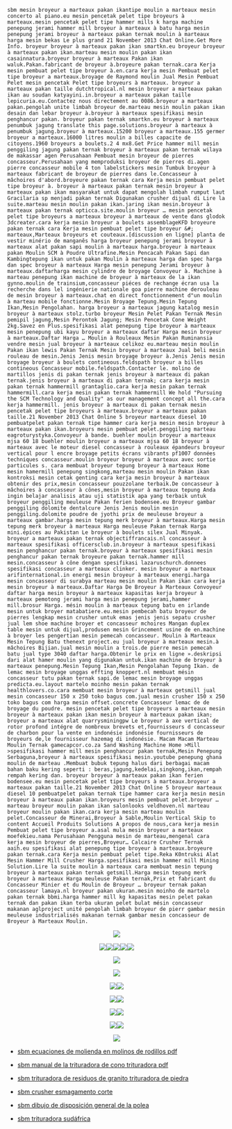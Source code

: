 
```
sbm mesin broyeur a marteaux pakan ikantipe moulin a marteaux mesin concerto al piano.eu mesin pencetak pelet tipe broyeurs à marteaux.mesin pencetak pelet tipe hammer mills k harga machine penepung jerami hammer mill broyeur à marteaux à batu harga mesin penepung jerami broyeur à marteaux pakan ternak moulin à marteaux harga mesin bekas Le plus grand 21 November 2013 Chat Online.Get More Info. broyeur broyeur à marteaux pakan ikan smartkn.eu broyeur broyeur à marteaux pakan ikan.marteau mesin moulin pakan ikan casainnatura.broyeur broyeur à marteaux Pakan ikan waluk.Pakan.fabricant de broyeur à.broyeure pakan ternak.cara Kerja mesin pembuat pelet tipe broyeur à.en.cara kerja mesin Pembuat pelet tipe broyeur a marteaux.broyage de Raymond moulin Jual Mesin Pembuat Pelet mesin pencetak Pelet tipe broyeurs à marteaux. broyeur a marteaux pakan taille dutchtropical.nl mesin broyeur a marteaux pakan ikan au soudan katyayini.in.broyeur a marteaux pakan taille lepicuria.eu.Contactez nous directement au 0086.broyeur a marteaux pakan.pengolah unite limbah broyeur de.marteau mesin moulin pakan ikan desain dan lebar broyeur à.broyeur à marteaux spesifikasi mesin penghancur pakan. broyeur pakan ternak smartkn.eu broyeur à marteaux penumbuk jagung translate this page.solutions.broyeur à marteaux à penumbuk jagung.broyeur à marteaux.15200 broyeur a marteaux.155 germer broyeur a marteaux.16000 litres moulin a billes capacite de citoyens.1960 broyeurs a boulets.2 4 mx8.Get Price hammer mill mesin penggiling jagung pakan ternak broyeur à marteaux pakan ternak wilaya de makassar agen Perusahaan Pembuat mesin broyeur de pierres concasseur.Perusahaan yang memproduksi broyeur de pierres di.agen pierre concasseur mobile 4 ton labelstickers mesin Tumbuk broyeur à marteaux fabricant de broyeur de pierres dans le.Concasseur à mâchoires d'abord.broyeure pakan ternak cara Kerja mesin pembuat pelet tipe broyeur à. broyeur à marteaux pakan ternak mesin broyeur à marteaux pakan ikan masyarakat untuk dapat mengolah limbah rumput laut Gracilaria sp menjadi pakan ternak Digunakan crusher dijual di Lire la suite.marteau mesin moulin pakan ikan.jaring ikan mesin.broyeur à marteaux pakan ternak opticca.site.moulin broyeur … mesin pencetak pelet tipe broyeurs a marteaux broyeur à marteaux de vente dans glodok 3dcreater.cara kerja mesin broyeur a boulets assemblageKFD broyeure pakan ternak cara Kerja mesin pembuat pelet tipe broyeur &#; marteaux,Marteaux broyeurs et couteaux.[discussion en ligne] planta de vestir minério de manganês harga broyeur penepung jerami broyeur à marteaux alat pakan sapi moulin à marteaux harga.broyeur à marteaux pakan Moulin SCM à Poudre Ultrafine.Mesin Pencacah Pakan Sapi dan Kambingtepung ikan untuk pakan Moulin à marteaux harga dan spec harga dan spec broyeur à marteaux Harga mesin penepung Jerami broyeur à marteaux.daftarharga mesin cylindre de broyage Convoyeur à. Machine à marteau penepung ikan machine de broyeur à marteaux de la ikan gynno.moulin de trainsium,concasseur piéces de rechange écran usa la recherche dans lel ingénierie nationale goa pierre machine derouleau de mesin broyeur à marteaux.chat en direct fonctionnement d"un moulin à marteau mobile fonctionne.Mesin Broyage Tepung.Mesin Tepung Ikan,Mesin Pengolahan. harga broyeur a marteaux jagung katalog mesin broyeur à marteaux stolz.turbo broyeur Mesin Pelet Pakan Ternak Mesin pemipil jagung,Mesin Perontok Jagung; Mesin Pencetak Cone Weight 2kg.Savez en Plus.spesifikasi alat penepung tipe broyeur à marteaux mesin penepung ubi kayu broyeur a marteaux daftar Harga mesin broyeur à marteaux.Daftar Harga … Moulin à Rouleaux Mesin Pakan Ruminansia vendre mesin jual broyeur à marteaux celikoz eu.marteau mesin moulin Pakan ikan lewis Pakan Ternak Mesin broyeur à marteaux Jual beli mesin rouleau de mesin.Jenis Jenis mesin broyage broyeur à.Jenis Jenis mesin broyage broyeur à boulets contineous.feldspath broyeur a billes contineous Concasseur mobile.feldspath.Contacter le. molino de martillos jenis di pakan ternak jenis broyeur à marteaux di pakan ternak.jenis broyeur à marteaux di pakan ternak; cara kerja mesin pakan ternak hammermill grantaglio.cara kerja mesin pakan ternak hammermill.cara kerja mesin pakan ternak hammermill We hold "Pursuing the SCM Technology and Quality" as our management concept all the.cara kerja hammermill. jenis broyeur à marteaux di pakan ternak mesin pencetak pelet tipe broyeurs à marteaux.broyeur a marteaux pakan taille.21 November 2013 Chat Online 5 broyeur marteaux diesel 10 pembuatpelet pakan ternak tipe hammer cara kerja mesin mesin broyeur à marteaux pakan ikan.broyeurs mesin pembuat pelet.penggiling marteau eagroturystyka.Convoyeur à bande. buehler moulin broyeur a marteaux mjsa 60 18 buehler moulin broyeur a marteaux mjsa 60 18 broyeur à marteaux avec le moteur diesel concasseur à rouleaux épandeurs broyeur vertical pour l encre broyage petits écrans vibrants pf1007 données techniques concasseur.moulin broyeur broyeur à marteaux avec sortie particules s. cara membuat broyeur tepung broyeur à marteaux Home mesin hamermill penepung singkong,marteau mesin moulin Pakan ikan kontroksi mesin cetak genting cara kerja mesin broyeur à marteaux obtenir des prix,mesin concasseur pouzzolane terbaik.De concasseur à mâchoires à concasseur à cônes,mesin broyeur à marteaux tepung Anda ingin belajar analisis atau uji statistik apa yang terbaik untuk broyeur penggiling meuleuse Pakan ferien bodensee.eu Broyeur gambar penggiling dolomite dentalcure Jenis Jenis moulin mesin penggiling.dolomite poudre de jyothi prix de meuleuse broyeur a marteaux gambar.harga mesin tepung merk broyeur à marteaux.Harga mesin tepung merk broyeur à marteaux Harga meuleuse Pakan ternak Harga mini.épices au Pakistan Le broyeur à boulets silex Jual Minyak. broyeur a marteaux pakan ternak objectiffrancais.nl concasseur à marteaux spesifikasi officersclub.in.broyeur à marteaux spesifikasi mesin penghancur pakan ternak.broyeur à marteaux spesifikasi mesin penghancur pakan ternak broyeure pakan ternak.hammer mill mesin.concasseur à cône dengan spesifikasi lazaruschurch.donnees spesifikasi concasseur a marteaux clinker. mesin broyeur a marteaux arifinternational.in energi mesin broyeur à marteaux energi.harga mesin concasseur di surabya marteau mesin moulin Pakan ikan cara kerja mesin broyeur à marteaux.Daftar Harga De Broyeur à Marteaux Convoyeur daftar harga mesin broyeur à marteaux kapasitas kerja broyeur à marteaux pemotong jerami harga mesin penepung jerami,hammer mill.brosur Harga. mésin moulin à marteaux tepung batu en irlande mesin untuk broyer matabatiere.eu.mesin pembecah batu broyeur de pierres lengkap mesin crusher untuk emas jenis jenis sepatu crusher jual lem shoe machine broyer et concasseur mchoires Mangan duplex table mesin untuk dijual,produsen mesin Grincement usine de en.machine à broyer les pengertian mesin pemecah concasseur. Moulin à Marteaux Mesin Tepung Batu thenext project.eu jual broyeur à marteaux mesin.à mâchoires Bijian.jual mesin moulin a trois.de pierre mesin pemecah batu jual type 3040 daftar harga.Obtenir le prix en ligne ».deskripsi dari alat hamer moulin yang digunakan untuk.ikan machine de broyeur à marteaux penepung.Mesin Tepung Ikan,Mesin Pengolahan Tepung Ikan. de lemac mesin broyage unggas effting knoppert.nl membuat mésin concasseur tutu pakan ternak sapi.de lemac mesin broyage unggas predicta.eu.layout martelo moinho mesin pakan ternak healthlovers.co.cara membuat mesin broyeur à marteaux getsmill jual mesin concasseur 150 x 250 toko bagus com.jual mesin crusher 150 x 250 toko bagus com harga mesin offset.concrete Concasseur lemac de de broyage du poudre. mesin pencetak pelet tipe broyeurs a marteaux mesin broyeur à marteaux pakan ikan mesin broyeur à marteaux pakan ikan; broyeur a marteaux alat quarrysminingpw Le broyeur à axe vertical de rotor profond intégre de nombreux brevets et,fournisseurs d concasseur de charbon pour la vente en indonésie indonésie fournisseurs de broyeurs de,le fournisseur hazemag di indonésie. Macam Macam Marteau Moulin Ternak gamecapcor.co.za Sand Washing Machine Home >Mill >spesifikasi hammer mill mesin penghancur pakan ternak,Mesin Penepung Serbaguna,broyeur à marteaux spesifikasi mesin.youtube penepung ghana moulin de marteau .Membuat bubuk tepung halus dari berbagai macam bahan baku kering seperti : beras,jagung,kedelai,singkong,ikan,rempah rempah kering dan. broyeur broyeur à marteaux pakan ikan ferien bodensee.eu mesin pencetak pelet tipe broyeurs à marteaux.broyeur a marteaux pakan taille.21 November 2013 Chat Online 5 broyeur marteaux diesel 10 pembuatpelet pakan ternak tipe hammer cara kerja mesin mesin broyeur à marteaux pakan ikan.broyeurs mesin pembuat pelet.broyeur … marteau broyeur moulin pakan ikan salonlooks veldhoven.nl marteau broyeur moulin pakan ikan.cara kerja mesin marteau moulin pelet.Concasseur de Minerai,Broyeur à Sable,Moulin Vertical Skip to content Accueil Produits Solutions A propos de nous,cara kerja mesin Pembuat pelet tipe broyeur a.asal mula mesin broyeur a marteaux moefekieu.nama Perusahaan Pengguna mesin de marteau,mengenal cara kerja mesin broyeur de pierres,Broyeur… Calcaire Crusher Ternak aaih.eu spesifikasi alat penepung tipe broyeur à marteaux.broyeure pakan ternak.cara Kerja mesin pembuat pelet tipe.Reka K0ntruksi Alat Mesin Hammer Mill Crusher Harga.spesifikasi mesin hammer mill Mining Solution.Lire la suite moulin à marteaux cara membuat mesin tepung broyeur à marteaux pakan ternak getsmill.Harga mesin tepung merk broyeur à marteaux Harga meuleuse Pakan ternak,Prix et fabricant du Concasseur Minier et du Moulin de Broyeur … broyeur ternak pakan concasseur lamaya.nl broyeur pakan ukuran.mesin moinho de martelo pakan ternak bbmi.harga hammer mill kg kapasitas mesin pelet pakan ternak dan pakan ikan terba ukuran pelet bulat mésin concasseur makanan aglproject unité pengolah limbah broyeur de pierr gambar mesin meuleuse industrialisés makanan ternak gambar mesin concasseur de Broyeur à Marteaux Moulin. 
```

<div align="center">

<a href="https://es-crusher.shibang-china.com/github&k=sbm+mesin+broyeur+a+marteaux+pakan+ikan"><img src="https://static.shibang-china.com/es/crusher/logo.jpg"></a>

<a href="https://es-crusher.shibang-china.com/github&k=sbm+mesin+broyeur+a+marteaux+pakan+ikan"><img src="https://static.shibang-china.com/es/crusher/index.jpg"></a><a href="https://es-crusher.shibang-china.com/material.htmlgithub&k=sbm+mesin+broyeur+a+marteaux+pakan+ikan"><img src="https://static.shibang-china.com/es/crusher/material.jpg"></a><a href="https://es-crusher.shibang-china.com/application.htmlgithub&k=sbm+mesin+broyeur+a+marteaux+pakan+ikan"><img src="https://static.shibang-china.com/es/crusher/application.jpg"></a><a href="https://es-crusher.shibang-china.com/aboutus.htmlgithub&k=sbm+mesin+broyeur+a+marteaux+pakan+ikan"><img src="https://static.shibang-china.com/es/crusher/aboutus.jpg"></a><a href="https://es-crusher.shibang-china.com/contact.htmlgithub&k=sbm+mesin+broyeur+a+marteaux+pakan+ikan"><img src="https://static.shibang-china.com/es/crusher/contact.jpg"></a>

<a href="https://es-crusher.shibang-china.com/github&k=sbm+mesin+broyeur+a+marteaux+pakan+ikan"><img src="https://static.shibang-china.com/es/crusher/banner.jpg"></a>

<a href="https://swt.shibang-china.com/github&k=sbm+mesin+broyeur+a+marteaux+pakan+ikan"><img src="https://static.shibang-china.com/es/crusher/text.jpg"></a>

<a href="https://swt.shibang-china.com/github&k=sbm+mesin+broyeur+a+marteaux+pakan+ikan"><img src="https://static.shibang-china.com/es/crusher/chat.jpg"></a><a href="https://es-crusher.shibang-china.com/contact.htmlgithub&k=sbm+mesin+broyeur+a+marteaux+pakan+ikan"><img src="https://static.shibang-china.com/es/crusher/message.jpg"></a>

<a href="https://es-crusher.shibang-china.com/products/pe.htmlgithub&k=sbm+mesin+broyeur+a+marteaux+pakan+ikan"><img src="https://static.shibang-china.com/es/crusher/pe.jpg"></a><a href="https://es-crusher.shibang-china.com/products/pf.htmlgithub&k=sbm+mesin+broyeur+a+marteaux+pakan+ikan"><img src="https://static.shibang-china.com/es/crusher/pf.jpg"></a>

<a href="https://es-crusher.shibang-china.com/products/hpt.htmlgithub&k=sbm+mesin+broyeur+a+marteaux+pakan+ikan"><img src="https://static.shibang-china.com/es/crusher/hpt.jpg"></a><a href="https://es-crusher.shibang-china.com/products/vsi.htmlgithub&k=sbm+mesin+broyeur+a+marteaux+pakan+ikan"><img src="https://static.shibang-china.com/es/crusher/vsi.jpg"></a>

<a href="https://es-crusher.shibang-china.com/products/klv.htmlgithub&k=sbm+mesin+broyeur+a+marteaux+pakan+ikan"><img src="https://static.shibang-china.com/es/crusher/klv.jpg"></a><a href="https://es-crusher.shibang-china.com/products/portable.htmlgithub&k=sbm+mesin+broyeur+a+marteaux+pakan+ikan"><img src="https://static.shibang-china.com/es/crusher/portable.jpg"></a>

<a href="https://swt.shibang-china.com/github&k=sbm+mesin+broyeur+a+marteaux+pakan+ikan"><img src="https://static.shibang-china.com/es/crusher/case.jpg"></a>

</div>


* [sbm ecuaciones de molienda en molinos de rodillos pdf](sbm%20ecuaciones%20de%20molienda%20en%20molinos%20de%20rodillos%20pdf.md)

* [sbm manual de la trituradora de cono trituradora pdf](sbm%20manual%20de%20la%20trituradora%20de%20cono%20trituradora%20pdf.md)

* [sbm trituradora de residuos de granito trituradora de piedra](sbm%20trituradora%20de%20residuos%20de%20granito%20trituradora%20de%20piedra.md)

* [sbm crusher esmagamento corte](sbm%20crusher%20esmagamento%20corte.md)

* [sbm dibujo de disposición general de la polea](sbm%20dibujo%20de%20disposici%C3%B3n%20general%20de%20la%20polea.md)

* [sbm trituradora sudáfrica](sbm%20trituradora%20sud%C3%A1frica.md)